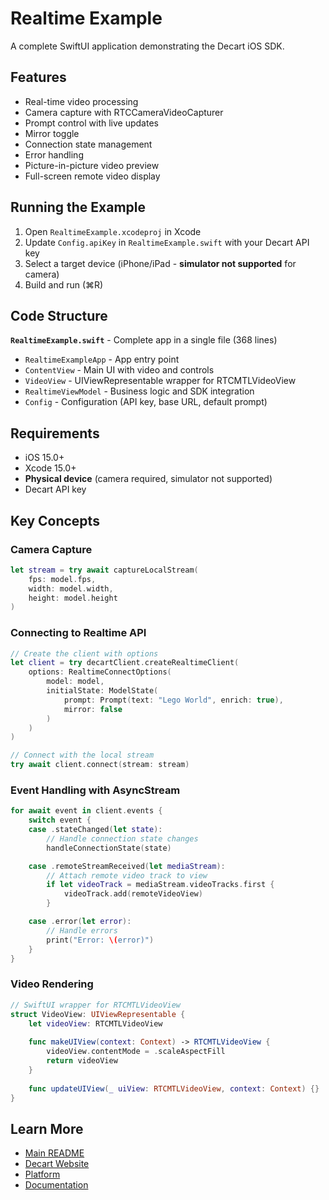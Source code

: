 # Realtime Example

A complete SwiftUI application demonstrating the Decart iOS SDK.

## Features

- Real-time video processing
- Camera capture with RTCCameraVideoCapturer
- Prompt control with live updates
- Mirror toggle
- Connection state management
- Error handling
- Picture-in-picture video preview
- Full-screen remote video display

## Running the Example

1. Open `RealtimeExample.xcodeproj` in Xcode
2. Update `Config.apiKey` in `RealtimeExample.swift` with your Decart API key
3. Select a target device (iPhone/iPad - **simulator not supported** for camera)
4. Build and run (⌘R)

## Code Structure

**`RealtimeExample.swift`** - Complete app in a single file (368 lines)

- `RealtimeExampleApp` - App entry point
- `ContentView` - Main UI with video and controls
- `VideoView` - UIViewRepresentable wrapper for RTCMTLVideoView
- `RealtimeViewModel` - Business logic and SDK integration
- `Config` - Configuration (API key, base URL, default prompt)

## Requirements

- iOS 15.0+
- Xcode 15.0+
- **Physical device** (camera required, simulator not supported)
- Decart API key

## Key Concepts

### Camera Capture

```swift
let stream = try await captureLocalStream(
    fps: model.fps,
    width: model.width,
    height: model.height
)
```

### Connecting to Realtime API

```swift
// Create the client with options
let client = try decartClient.createRealtimeClient(
    options: RealtimeConnectOptions(
        model: model,
        initialState: ModelState(
            prompt: Prompt(text: "Lego World", enrich: true),
            mirror: false
        )
    )
)

// Connect with the local stream
try await client.connect(stream: stream)
```

### Event Handling with AsyncStream

```swift
for await event in client.events {
    switch event {
    case .stateChanged(let state):
        // Handle connection state changes
        handleConnectionState(state)

    case .remoteStreamReceived(let mediaStream):
        // Attach remote video track to view
        if let videoTrack = mediaStream.videoTracks.first {
            videoTrack.add(remoteVideoView)
        }

    case .error(let error):
        // Handle errors
        print("Error: \(error)")
    }
}
```

### Video Rendering

```swift
// SwiftUI wrapper for RTCMTLVideoView
struct VideoView: UIViewRepresentable {
    let videoView: RTCMTLVideoView
    
    func makeUIView(context: Context) -> RTCMTLVideoView {
        videoView.contentMode = .scaleAspectFill
        return videoView
    }
    
    func updateUIView(_ uiView: RTCMTLVideoView, context: Context) {}
}
```

## Learn More

- [Main README](../../README.md)
- [Decart Website](https://decart.ai)
- [Platform](https://platform.decart.ai)
- [Documentation](https://docs.platform.decart.ai)
